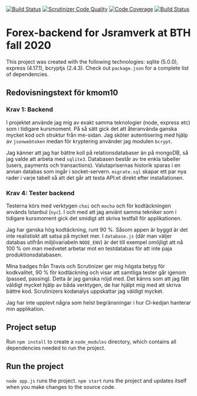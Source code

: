 [![Build Status](https://travis-ci.com/ahonson/forex-backend.svg?branch=main)](https://travis-ci.com/ahonson/forex-backend)
[![Scrutinizer Code Quality](https://scrutinizer-ci.com/g/ahonson/forex-backend/badges/quality-score.png?b=main)](https://scrutinizer-ci.com/g/ahonson/forex-backend/?branch=main)
[![Code Coverage](https://scrutinizer-ci.com/g/ahonson/forex-backend/badges/coverage.png?b=main)](https://scrutinizer-ci.com/g/ahonson/forex-backend/?branch=main)
[![Build Status](https://scrutinizer-ci.com/g/ahonson/forex-backend/badges/build.png?b=main)](https://scrutinizer-ci.com/g/ahonson/forex-backend/build-status/main)

# Forex-backend for Jsramverk at BTH fall 2020

This project was created with the following technologies: sqlite (5.0.0), express (4.17.1), bcryptjs (2.4.3). Check out `package.json` for a complete list of dependencies.

## Redovisningstext för kmom10

### Krav 1: Backend

I projektet använde jag mig av exakt samma teknologier (node, express etc) som i tidigare kursmoment. På så sätt gick det att återanvända ganska mycket kod och struktur från me-sidan. Jag sköter autentisering med hjälp av `jsonwebtoken` medan för kryptering använder jag modulen `bcrypt`.

Jag känner att jag har bättre koll på relationsdatabaser än på mongoDB, så jag valde att arbeta med `sqlite3`. Databasen består av tre enkla tabeller (users, payments och transactions). Valutaprisernas historik sparas i en annan databas som ingår i socket-servern. `migrate.sql` skapar ett par nya rader i varje tabell så att det går att testa API:et direkt efter installationen.

### Krav 4: Tester backend

Testerna körs med verktygen `chai` och `mocha` och för kodtäckningen används Istanbul (`nyc`). I och med att jag använt samma tekniker som i tidigare kursmoment gick det smidigt att skriva testfall för applikationen.

Jag har ganska hög kodtäckning, runt 90 %. Såsom appen är byggd är det inte realistiskt att satsa på mycket mer. I `database.js` (där man väljer databas utifrån miljövariabeln `NODE_ENV`) är det till exempel omöjligt att nå 100 % om man medvetet arbetar mot en testdatabas för att inte paja produktionsdatabasen.

Mina badges från Travis och Scrutinizer ger mig högsta betyg för kodkvalitet, 90 % för kodtäckning och visar att samtliga tester går igenom (passed, passing). Detta är jag ganska nöjd med. Det känns som att jag fått väldigt mycket hjälp av båda verktygen, de har hjälpt mig med att skriva bättre kod. Scrutinizers kodanalys uppskattar jag väldigt mycket.

Jag har inte upplevt några som helst begränsningar i hur CI-kedjan hanterar min applikation.

## Project setup

Run `npm install` to create a `node_modules` directory, which contains all dependencies needed to run the project.

## Run the project

`node app.js` runs the project. `npm start` runs the project and updates itself when you make changes to the source code.
